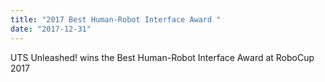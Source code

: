 ```yaml
---
title: "2017 Best Human-Robot Interface Award "
date: "2017-12-31"
---
```

UTS Unleashed! wins the Best Human-Robot Interface Award at RoboCup 2017

